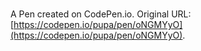 # 

A Pen created on CodePen.io. Original URL: [https://codepen.io/pupa/pen/oNGMYyO](https://codepen.io/pupa/pen/oNGMYyO).

